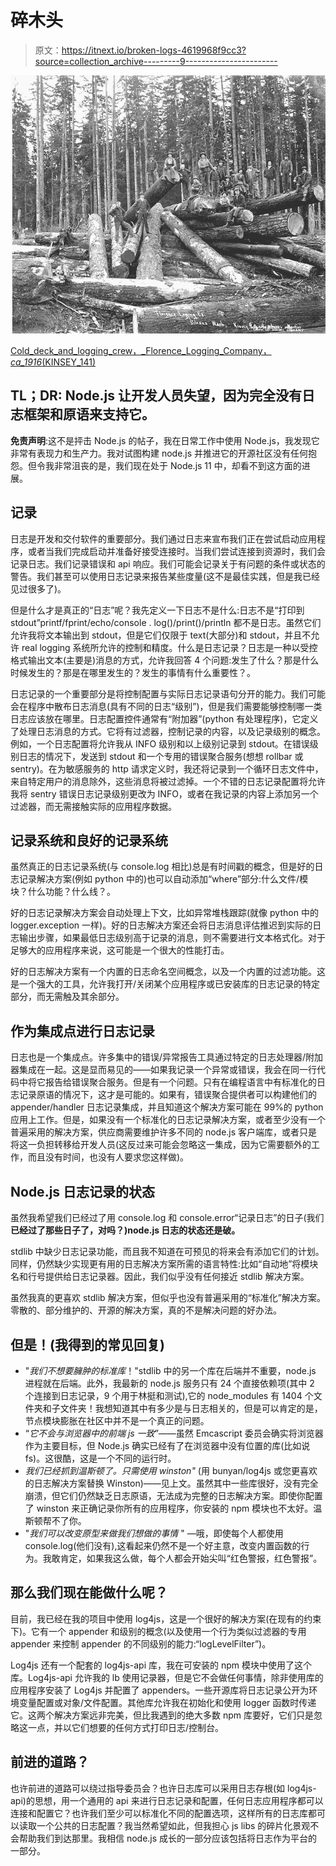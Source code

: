 # 碎木头

> 原文：<https://itnext.io/broken-logs-4619968f9cc3?source=collection_archive---------9----------------------->

![](img/d21ba2f4d04e6723c0e387e5eedb4933.png)

[Cold_deck_and_logging_crew，_Florence_Logging_Company，_ca_1916_(KINSEY_141)](https://upload.wikimedia.org/wikipedia/commons/7/72/Cold_deck_and_logging_crew%2C_Florence_Logging_Company%2C_ca_1916_%28KINSEY_141%29.jpeg)

## TL；DR: Node.js 让开发人员失望，因为完全没有日志框架和原语来支持它。

**免责声明**:这不是抨击 Node.js 的帖子，我在日常工作中使用 Node.js，我发现它非常有表现力和生产力。我对试图构建 node.js 并推进它的开源社区没有任何抱怨。但令我非常沮丧的是，我们现在处于 Node.js 11 中，却看不到这方面的进展。

## 记录

日志是开发和交付软件的重要部分。我们通过日志来宣布我们正在尝试启动应用程序，或者当我们完成启动并准备好接受连接时。当我们尝试连接到资源时，我们会记录日志。我们记录错误和 api 响应。我们可能会记录关于有问题的条件或状态的警告。我们甚至可以使用日志记录来报告某些度量(这不是最佳实践，但是我已经见过很多了)。

但是什么才是真正的“日志”呢？我先定义一下日志不是什么:日志不是“打印到 stdout”printf/fprint/echo/console . log()/print()/println 都不是日志。虽然它们允许我将文本输出到 stdout，但是它们仅限于 text(大部分)和 stdout，并且不允许 real logging 系统所允许的控制和精度。什么是日志记录？日志是一种以受控格式输出文本(主要是)消息的方式，允许我回答 4 个问题:发生了什么？那是什么时候发生的？那是在哪里发生的？发生的事情有什么重要性？。

日志记录的一个重要部分是将控制配置与实际日志记录语句分开的能力。我们可能会在程序中散布日志消息(具有不同的日志“级别”)，但是我们需要能够控制哪一类日志应该放在哪里。日志配置控件通常有“附加器”(python 有处理程序)，它定义了处理日志消息的方式。它将有过滤器，控制记录的内容，以及记录级别的概念。例如，一个日志配置将允许我从 INFO 级别和以上级别记录到 stdout。在错误级别日志的情况下，发送到 stdout 和一个专用的错误聚合服务(想想 rollbar 或 sentry)。在为敏感服务的 http 请求定义时，我还将记录到一个循环日志文件中，来自特定用户的消息除外，这些消息将被过滤掉。一个不错的日志记录配置将允许我将 sentry 错误日志记录级别更改为 INFO，或者在我记录的内容上添加另一个过滤器，而无需接触实际的应用程序数据。

## 记录系统和良好的记录系统

虽然真正的日志记录系统(与 console.log 相比)总是有时间戳的概念，但是好的日志记录解决方案(例如 python 中的)也可以自动添加“where”部分:什么文件/模块？什么功能？什么线？。

好的日志记录解决方案会自动处理上下文，比如异常堆栈跟踪(就像 python 中的 logger.exception 一样)。好的日志解决方案还会将日志消息评估推迟到实际的日志输出步骤，如果最低日志级别高于记录的消息，则不需要进行文本格式化。对于足够大的应用程序来说，这可能是一个很大的性能打击。

好的日志解决方案有一个内置的日志命名空间概念，以及一个内置的过滤功能。这是一个强大的工具，允许我打开/关闭某个应用程序或已安装库的日志记录的特定部分，而无需触及其余部分。

## 作为集成点进行日志记录

日志也是一个集成点。许多集中的错误/异常报告工具通过特定的日志处理器/附加器集成在一起。这是显而易见的——如果我记录一个异常或错误，我会在同一行代码中将它报告给错误聚合服务。但是有一个问题。只有在编程语言中有标准化的日志记录原语的情况下，这才是可能的。如果有，错误聚合提供者可以构建他们的 appender/handler 日志记录集成，并且知道这个解决方案可能在 99%的 python 应用上工作。但是，如果没有一个标准化的日志记录解决方案，或者至少没有一个普遍采用的解决方案，供应商需要维护许多不同的 node.js 客户端库，或者只是将这一负担转移给开发人员(这反过来可能会忽略这一集成，因为它需要额外的工作，而且没有时间，也没有人要求您这样做)。

## Node.js 日志记录的状态

虽然我希望我们已经过了用 console.log 和 console.error“记录日志”的日子(我们**已经过了那些日子了，对吗？)node.js 日志的状态还是破。**

stdlib 中缺少日志记录功能，而且我不知道在可预见的将来会有添加它们的计划。同样，仍然缺少实现更有用的日志解决方案所需的语言特性:比如“自动地”将模块名和行号提供给日志记录器。因此，我们似乎没有任何接近 stdlib 解决方案。

虽然我真的更喜欢 stdlib 解决方案，但似乎也没有普遍采用的“标准化”解决方案。零散的、部分维护的、开源的解决方案，真的不是解决问题的好办法。

## 但是！(我得到的常见回复)

*   "*我们不想要臃肿的标准库*！"stdlib 中的另一个库在后端并不重要，node.js 进程就在后端。此外，我最新的 node.js 服务只有 24 个直接依赖项(其中 2 个连接到日志记录，9 个用于林挺和测试),它的 node_modules 有 1404 个文件夹和子文件夹！我想知道其中有多少是与日志相关的，但是可以肯定的是，节点模块膨胀在社区中并不是一个真正的问题。
*   “*它不会与浏览器中的前端 js 一致*”——虽然 Emcascript 委员会确实将浏览器作为主要目标，但 Node.js 确实已经有了在浏览器中没有位置的库(比如说 fs)。这很酷，这是一个不同的运行时。
*   *我们已经抓到温斯顿了。只需使用 winston"* (用 bunyan/log4js 或您更喜欢的日志解决方案替换 Winston)——见上文。虽然其中一些库很好，没有完全崩溃，但它们仍然缺乏日志原语，无法成为完整的日志解决方案。即使你配置了 winston 来正确记录你所有的应用程序，你安装的 npm 模块也不太好。温斯顿帮不了你。
*   "*我们可以改变原型来做我们想做的事情* " —哦，即使每个人都使用 console.log(他们没有),这看起来仍然不是一个好主意，改变内置函数的行为。我敢肯定，如果我这么做，每个人都会开始尖叫“红色警报，红色警报”。

## 那么我们现在能做什么呢？

目前，我已经在我的项目中使用 log4js，这是一个很好的解决方案(在现有的约束下)。它有一个 appender 和级别的概念(以及使用一个行为类似过滤器的专用 appender 来控制 appender 的不同级别的能力:“logLevelFilter”)。

Log4js 还有一个配套的 log4js-api 库，我在可安装的 npm 模块中使用了这个库。Log4js-api 允许我的 lb 使用记录器，但是它不会做任何事情，除非使用库的应用程序安装了 Log4js 并配置了 appenders。一些开源库将日志记录公开为环境变量配置或对象/文件配置。其他库允许我在初始化和使用 logger 函数时传递它。这两个解决方案远非完美，但比我遇到的绝大多数 npm 库要好，它们只是忽略这一点，并以它们想要的任何方式打印日志/控制台。

## 前进的道路？

也许前进的道路可以绕过指导委员会？也许日志库可以采用日志存根(如 log4js-api)的思想，用一个通用的 api 来进行日志记录和配置，任何日志应用程序都可以连接和配置它？也许我们至少可以标准化不同的配置选项，这样所有的日志库都可以读取一个公共的日志配置？我当然希望如此，但我担心 js libs 的碎片化景观不会帮助我们到达那里。我相信 node.js 成长的一部分应该包括将日志作为平台的一部分。